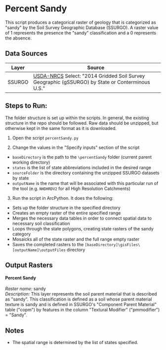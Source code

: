 Percent Sandy
=============

This script produces a categorical raster of geology that is categorized as 
"sandy" by the Soil Survey Geographic Database (SSURGO). A raster value of 
1 represents the presence the "sandy" classification and a 0 represents the 
absence.


## Data Sources
| Layer   | Source | 
|:-----:  | ------ |
| SSURGO  | [USDA-NRCS](http://datagateway.nrcs.usda.gov/GDGOrder.aspx?order=QuickState) Select: "2014 Gridded Soil Survey Geographic (gSSURGO) by State or Conterminous U.S." |

## Steps to Run:

The folder structure is set up within the scripts. In general, the existing 
structure in the repo should be followed. Raw data should be unzipped, but 
otherwise kept in the same format as it is downloaded.

1. Open the script `percentSandy.py`

2. Change the values in the "Specify inputs" section of the script
 - `baseDirectory` is the path to the `\percentSandy` folder (current parent 
 working directory)
 - `states` is the list of state abbreviations included in the desired range
 - `sourceFolder` is the directory containing the unzipped SSURGO datasets by 
 state
 - `outputName` is the name that will be associated with this particular run 
 of the tool (e.g. `NHDHRDV2` for all High Resolution Catchments)

3. Run the script in ArcPython. It does the following:
 - Sets up the folder structure in the specified directory
 - Creates an empty raster of the entire specified range
 - Merges the necessary data tables in order to connect spatial data to 
 necessary soil classification
 - Loops through the state polygons, creating state rasters of the sandy category
 - Mosaicks all of the state raster and the full range empty raster
 - Saves the completed rasters to the 
 `[baseDirectory]\gisFiles\[outputName]\outputFiles` directory

## Output Rasters

#### Percent Sandy
*Raster name:* sandy <br>
*Description:* This layer represents the soil parent material that is described as 
"sandy". This classification is defined as a soil whose parent material texture 
is sandy and is defined in SSURGO's "Component Parent Material" table ("copm") 
by features in the column "Textural Modifier" ("pmmodifier") = "Sandy". 


## Notes

- The spatial range is determined by the list of states specified.
